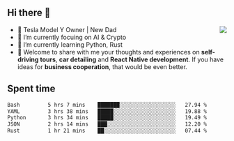 ## Hi there 👋
<img align="right" src="https://github-readme-stats.vercel.app/api?username=ljunb&show_icons=true&icon_color=CE1D2D&text_color=718096&bg_color=00000000&hide_title=true&hide_border=true" />

- 🚗 Tesla Model Y Owner | New Dad
- 🔭 I’m currently focuing on AI & Crypto
- 🌱 I’m currently learning Python, Rust
- 💬 Welcome to share with me your thoughts and experiences on **self-driving tours**, **car detailing** and **React Native development**. If you have ideas for **business cooperation**, that would be even better.




## Spent time
<!--START_SECTION:waka-->

```txt
Bash         5 hrs 7 mins    ███████░░░░░░░░░░░░░░░░░░   27.94 %
YAML         3 hrs 38 mins   █████░░░░░░░░░░░░░░░░░░░░   19.88 %
Python       3 hrs 34 mins   █████░░░░░░░░░░░░░░░░░░░░   19.49 %
JSON         2 hrs 14 mins   ███░░░░░░░░░░░░░░░░░░░░░░   12.20 %
Rust         1 hr 21 mins    ██░░░░░░░░░░░░░░░░░░░░░░░   07.44 %
```

<!--END_SECTION:waka-->
